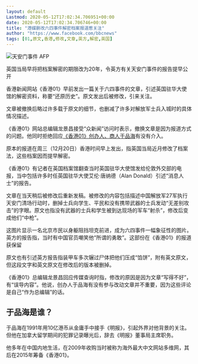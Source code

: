 ```yaml
---
layout: default
Lastmod: 2020-05-12T17:02:34.706951+00:00
date: 2020-05-12T17:02:34.706746+00:00
title: "港媒删改六四事件解密档案报道惹关注"
author: "https://www.facebook.com/bbcnews"
tags: [01,原文,香港,修改,文章,英方,解密,英国]
---
```


 ![天安门事件](https://images.weserv.nl/?url=https%3A//ichef.bbci.co.uk/news/320/cpsprodpb/96B4/production/_99308583_hi021999427.jpg) AFP 

英国当局早将把档案解密的期限改为20年，令英方有关天安门事件的报告提早公开

香港新闻网站《香港01》早前发出一篇关于六四事件的文章，引述英国驻华大使馆的解密资料，称要“还原历史”。原文发出后被修改，引来关注。

文章被撤换后略过许多载于原文的细节，也删减了许多对解放军士兵入城时的具体情况描述。

《香港01》网站总编辑龙景昌接受“众新闻”访问时表示，撤换文章是因为报道方式的问题。他同时拒绝回应[《香港01》创办人、商人于品海](http://www.bbc.com/zhongwen/simp/china/2014/11/141125_china_media_tycoon)有没有介入。

原本的报道在周三（12月20日）香港时间早上发出，指英国当局近月修改了档案法，这些档案因而提早解密。

《香港01》有记者在英国档案馆翻查当时英国驻华大使馆发给伦敦外交部的电报，当中包括许多时任英国驻华大使艾伦‧唐纳德（Alan Donald）引述“消息人士”的报告。

文章在当天稍后被修改后重新发稿。被修改的内容包括描述中国解放军27军执行天安门清场行动时，删掉士兵向学生、平民和没有携带武器的士兵发动“无差别攻击”的字眼。原文也指没有武器的士兵和学生被到达现场的军车“射杀”，修改后变成他们“中枪”。

这图片显示一名北京市民以身躯阻挡坦克前进，成为六四事件一幅象征性的图片。英方的报告指，当时有中国官员嘲笑他“所谓的勇敢”。这部份在《香港01》的报道获保留

原文也有引述英方报告指装甲车多次辗过尸体把他们压成“馅饼”，附有英文原文，但这段文字和英文原文在修改后的版本被删掉。

《香港01》总编辑龙景昌回应传媒查询时指，修改的原因是因为文章“写得不好”，有“误导内容”。他说，创办人于品海有没有参与改动文章并不重要，因为这些评论是自己“作为总编辑”的话。

于品海是谁？
------

于品海在1991年用10亿港币从金庸手中接手《明报》，引起外界对他背景的关注。但他在加拿大留学期间的犯罪记录曝光后，辞去《明报》董事局主席职务。

他多年在中国内地生活，在2009年收购当时被称为海外最大中文网站多维网，其后在2015年筹备《香港01》。

